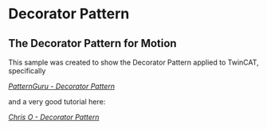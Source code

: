 # Decorator Pattern

## The Decorator Pattern for Motion

This sample was created to show the Decorator Pattern applied to TwinCAT, specifically 

*[PatternGuru - Decorator Pattern](https://refactoring.guru/design-patterns/decorator)*

and a very good tutorial here:

*[Chris O - Decorator Pattern](https://www.youtube.com/watch?v=GCraGHx6gso)*